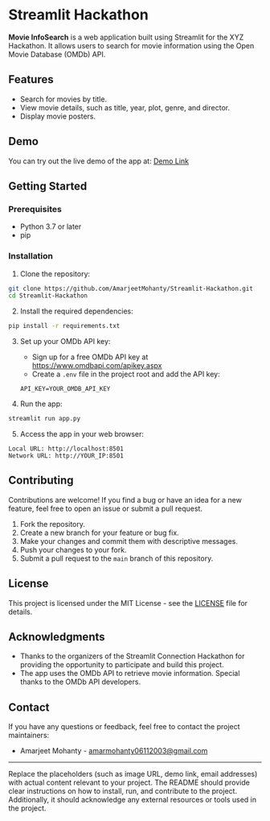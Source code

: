 # Streamlit Hackathon



**Movie InfoSearch** is a web application built using Streamlit for the XYZ Hackathon. It allows users to search for movie information using the Open Movie Database (OMDb) API.

## Features

- Search for movies by title.
- View movie details, such as title, year, plot, genre, and director.
- Display movie posters.

## Demo

You can try out the live demo of the app at: [Demo Link](https://your-demo-link.com)

## Getting Started

### Prerequisites

- Python 3.7 or later
- pip

### Installation

1. Clone the repository:

```bash
git clone https://github.com/AmarjeetMohanty/Streamlit-Hackathon.git
cd Streamlit-Hackathon
```

2. Install the required dependencies:

```bash
pip install -r requirements.txt
```

3. Set up your OMDb API key:

    - Sign up for a free OMDb API key at https://www.omdbapi.com/apikey.aspx
    - Create a `.env` file in the project root and add the API key:

    ```plaintext
    API_KEY=YOUR_OMDB_API_KEY
    ```

4. Run the app:

```bash
streamlit run app.py
```

5. Access the app in your web browser:

```
Local URL: http://localhost:8501
Network URL: http://YOUR_IP:8501
```

## Contributing

Contributions are welcome! If you find a bug or have an idea for a new feature, feel free to open an issue or submit a pull request.

1. Fork the repository.
2. Create a new branch for your feature or bug fix.
3. Make your changes and commit them with descriptive messages.
4. Push your changes to your fork.
5. Submit a pull request to the `main` branch of this repository.

## License

This project is licensed under the MIT License - see the [LICENSE](LICENSE) file for details.

## Acknowledgments

- Thanks to the organizers of the Streamlit Connection Hackathon for providing the opportunity to participate and build this project.
- The app uses the OMDb API to retrieve movie information. Special thanks to the OMDb API developers.

## Contact

If you have any questions or feedback, feel free to contact the project maintainers:

- Amarjeet Mohanty - amarmohanty06112003@gmail.com

---

Replace the placeholders (such as image URL, demo link, email addresses) with actual content relevant to your project. The README should provide clear instructions on how to install, run, and contribute to the project. Additionally, it should acknowledge any external resources or tools used in the project.
